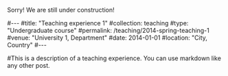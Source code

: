 Sorry! We are still under construction!


#---
#title: "Teaching experience 1"
#collection: teaching
#type: "Undergraduate course"
#permalink: /teaching/2014-spring-teaching-1
#venue: "University 1, Department"
#date: 2014-01-01
#location: "City, Country"
#---

#This is a description of a teaching experience. You can use markdown like any other post.

